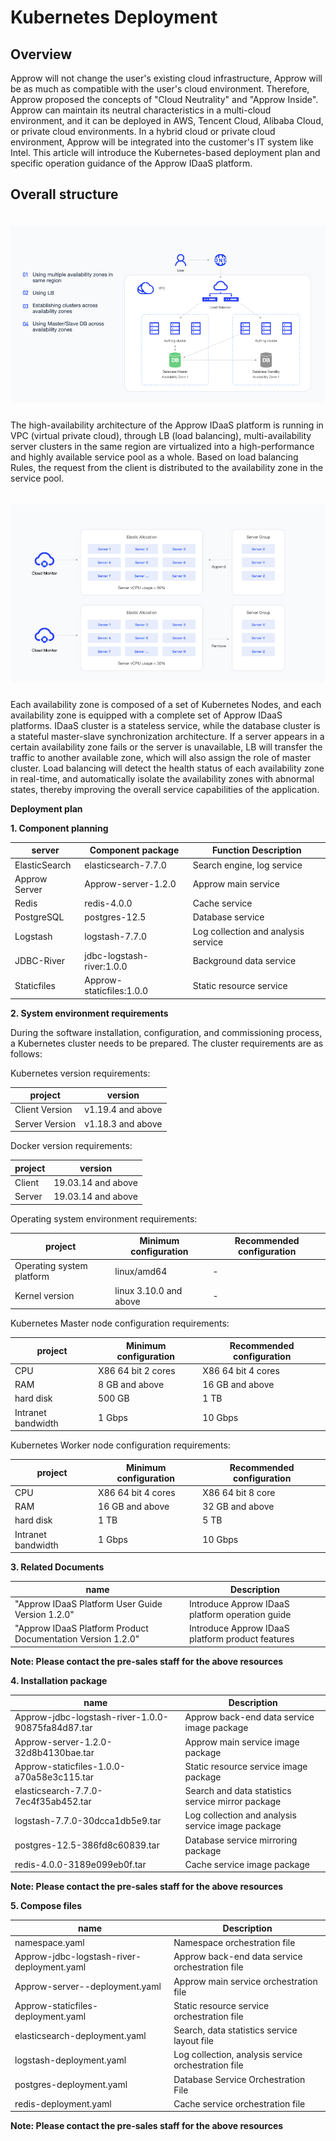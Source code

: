 # Kubernetes Deployment

<LastUpdated/>

## Overview

Approw will not change the user's existing cloud infrastructure, Approw will be as much as compatible with the user's cloud environment. Therefore, Approw proposed the concepts of "Cloud Neutrality" and "Approw Inside". Approw can maintain its neutral characteristics in a multi-cloud environment, and it can be deployed in AWS, Tencent Cloud, Alibaba Cloud, or private cloud environments. In a hybrid cloud or private cloud environment, Approw will be integrated into the customer's IT system like Intel.
This article will introduce the Kubernetes-based deployment plan and specific operation guidance of the Approw IDaaS platform.

## Overall structure

<img src="./images/kuber1.jpeg" style="margin-top: 20px;" class="md-img-padding" />
<div style="height: 10px;"></div>

The high-availability architecture of the Approw IDaaS platform is running in VPC (virtual private cloud), through LB (load balancing), multi-availability server clusters in the same region are virtualized into a high-performance and highly available service pool as a whole. Based on load balancing Rules, the request from the client is distributed to the availability zone in the service pool.

<img src="./images/kuber2.jpeg" style="margin-top: 20px;" class="md-img-padding" />
<div style="height: 10px;"></div>

Each availability zone is composed of a set of Kubernetes Nodes, and each availability zone is equipped with a complete set of Approw IDaaS platforms. IDaaS cluster is a stateless service, while the database cluster is a stateful master-slave synchronization architecture. If a server appears in a certain availability zone fails or the server is unavailable, LB will transfer the traffic to another available zone, which will also assign the role of master cluster.
Load balancing will detect the health status of each availability zone in real-time, and automatically isolate the availability zones with abnormal states, thereby improving the overall service capabilities of the application.

**Deployment plan**

**1. Component planning**

| server        | Component package         | Function Description                |
| ------------- | ------------------------- | ----------------------------------- |
| ElasticSearch | elasticsearch-7.7.0       | Search engine, log service          |
| Approw Server | Approw-server-1.2.0       | Approw main service                 |
| Redis         | redis-4.0.0               | Cache service                       |
| PostgreSQL    | postgres-12.5             | Database service                    |
| Logstash      | logstash-7.7.0            | Log collection and analysis service |
| JDBC-River    | jdbc-logstash-river:1.0.0 | Background data service             |
| Staticfiles   | Approw-staticfiles:1.0.0  | Static resource service             |

**2. System environment requirements**

During the software installation, configuration, and commissioning process, a Kubernetes cluster needs to be prepared. The cluster requirements are as follows:

Kubernetes version requirements:

| project        | version           |
| -------------- | ----------------- |
| Client Version | v1.19.4 and above |
| Server Version | v1.18.3 and above |

Docker version requirements:

| project | version            |
| ------- | ------------------ |
| Client  | 19.03.14 and above |
| Server  | 19.03.14 and above |

Operating system environment requirements:

| project                   | Minimum configuration  | Recommended configuration |
| ------------------------- | ---------------------- | ------------------------- |
| Operating system platform | linux/amd64            | -                         |
| Kernel version            | linux 3.10.0 and above | -                         |

Kubernetes Master node configuration requirements:

| project            | Minimum configuration | Recommended configuration |
| ------------------ | --------------------- | ------------------------- |
| CPU                | X86 64 bit 2 cores    | X86 64 bit 4 cores        |
| RAM                | 8 GB and above        | 16 GB and above           |
| hard disk          | 500 GB                | 1 TB                      |
| Intranet bandwidth | 1 Gbps                | 10 Gbps                   |

Kubernetes Worker node configuration requirements:

| project            | Minimum configuration | Recommended configuration |
| ------------------ | --------------------- | ------------------------- |
| CPU                | X86 64 bit 4 cores    | X86 64 bit 8 core         |
| RAM                | 16 GB and above       | 32 GB and above           |
| hard disk          | 1 TB                  | 5 TB                      |
| Intranet bandwidth | 1 Gbps                | 10 Gbps                   |

**3. Related Documents**

| name                                                                  | Description                                      |
| --------------------------------------------------------------------- | ------------------------------------------------ |
| &quot;Approw IDaaS Platform User Guide Version 1.2.0&quot;            | Introduce Approw IDaaS platform operation guide  |
| &quot;Approw IDaaS Platform Product Documentation Version 1.2.0&quot; | Introduce Approw IDaaS platform product features |

**Note: Please contact the pre-sales staff for the above resources**

**4. Installation package**

| name                                              | Description                                       |
| ------------------------------------------------- | ------------------------------------------------- |
| Approw-jdbc-logstash-river-1.0.0-90875fa84d87.tar | Approw back-end data service image package        |
| Approw-server-1.2.0-32d8b4130bae.tar              | Approw main service image package                 |
| Approw-staticfiles-1.0.0-a70a58e3c115.tar         | Static resource service image package             |
| elasticsearch-7.7.0-7ec4f35ab452.tar              | Search and data statistics service mirror package |
| logstash-7.7.0-30dcca1db5e9.tar                   | Log collection and analysis service image package |
| postgres-12.5-386fd8c60839.tar                    | Database service mirroring package                |
| redis-4.0.0-3189e099eb0f.tar                      | Cache service image package                       |

**Note: Please contact the pre-sales staff for the above resources**

**5. Compose files**

| name                                       | Description                                         |
| ------------------------------------------ | --------------------------------------------------- |
| namespace.yaml                             | Namespace orchestration file                        |
| Approw-jdbc-logstash-river-deployment.yaml | Approw back-end data service orchestration file     |
| Approw-server--deployment.yaml             | Approw main service orchestration file              |
| Approw-staticfiles-deployment.yaml         | Static resource service orchestration file          |
| elasticsearch-deployment.yaml              | Search, data statistics service layout file         |
| logstash-deployment.yaml                   | Log collection, analysis service orchestration file |
| postgres-deployment.yaml                   | Database Service Orchestration File                 |
| redis-deployment.yaml                      | Cache service orchestration file                    |

**Note: Please contact the pre-sales staff for the above resources**
